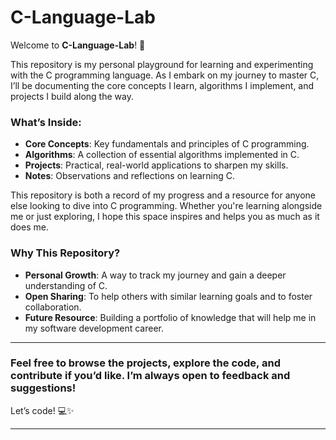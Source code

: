 # C-Language-Lab

Welcome to **C-Language-Lab**! 🚀

This repository is my personal playground for learning and experimenting with the C programming language. As I embark on my journey to master C, I’ll be documenting the core concepts I learn, algorithms I implement, and projects I build along the way.

### What’s Inside:

* **Core Concepts**: Key fundamentals and principles of C programming.
* **Algorithms**: A collection of essential algorithms implemented in C.
* **Projects**: Practical, real-world applications to sharpen my skills.
* **Notes**: Observations and reflections on learning C.

This repository is both a record of my progress and a resource for anyone else looking to dive into C programming. Whether you're learning alongside me or just exploring, I hope this space inspires and helps you as much as it does me.

### Why This Repository?

* **Personal Growth**: A way to track my journey and gain a deeper understanding of C.
* **Open Sharing**: To help others with similar learning goals and to foster collaboration.
* **Future Resource**: Building a portfolio of knowledge that will help me in my software development career.

---

### Feel free to browse the projects, explore the code, and contribute if you’d like. I’m always open to feedback and suggestions!

Let’s code! 💻✨

---
